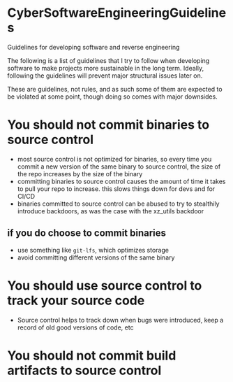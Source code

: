 # CyberSoftwareEngineeringGuidelines
Guidelines for developing software and reverse engineering

The following is a list of guidelines that I try to follow when developing software to make projects more sustainable in the long term. 
Ideally, following the guidelines will prevent major structural issues later on.

These are guidelines, not rules, and as such some of them are expected to be violated at some point, though doing so comes with major downsides.

# You should not commit binaries to source control
- most source control is not optimized for binaries, so every time you commit a new version of the same binary to source control, the size of the repo increases by the size of the binary
- committing binaries to source control causes the amount of time it takes to pull your repo to increase. this slows things down for devs and for CI/CD
- binaries committed to source control can be abused to try to stealthily introduce backdoors, as was the case with the xz_utils backdoor

## if you do choose to commit binaries
- use something like `git-lfs`, which optimizes storage
- avoid committing different versions of the same binary

# You should use source control to track your source code
- Source control helps to track down when bugs were introduced, keep a record of old good versions of code, etc


# You should not commit build artifacts to source control

